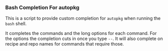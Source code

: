 ### Bash Completion For autopkg

This is a script to provide custom completion for `autopkg` when
running the `bash` shell.

It completes the commands and the long options for each command. For
the options the completion cuts in once you type `--`. It will also
complete on recipe and repo names for commands that require those.
